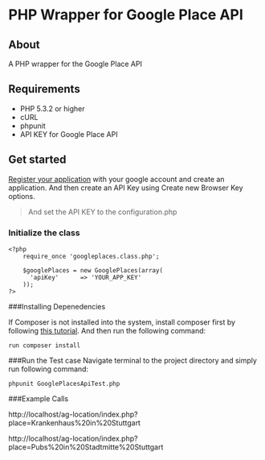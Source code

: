 # PHP Wrapper for Google Place API

## About

A PHP wrapper for the Google Place API  

## Requirements

- PHP 5.3.2 or higher
- cURL
- phpunit
- API KEY for Google Place API

## Get started

[Register your application](https://code.google.com/apis/console/) with your google account and create an application.
And then create an API Key using Create new Browser Key options.

> And set the API KEY to the configuration.php

### Initialize the class

```
<?php
    require_once 'googleplaces.class.php';
    
    $googlePlaces = new GooglePlaces(array(
      'apiKey'      => 'YOUR_APP_KEY'
    ));
?>
```

###Installing Depenedencies

If Composer is not installed into the system, install composer first by  following [this tutorial](http://code.tutsplus.com/tutorials/easy-package-management-with-composer--net-25530/). And then run the following command:

```
run composer install
```


###Run the Test case 
Navigate terminal to the project directory and simply run following command:

```
phpunit GooglePlacesApiTest.php 

```

###Example Calls

http://localhost/ag-location/index.php?place=Krankenhaus%20in%20Stuttgart

http://localhost/ag-location/index.php?place=Pubs%20in%20Stadtmitte%20Stuttgart
